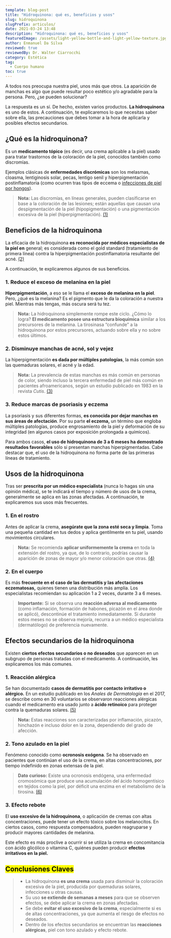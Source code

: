 ```yaml
---
template: blog-post
title: "Hidroquinona: qué es, beneficios y usos"
slug: hidroquinona
slugPrefix: articulos/
date: 2021-03-24 13:48
description: "Hidroquinona: qué es, beneficios y usos"
featuredImage: /assets/light-yellow-bottle-and-light-yellow-texture.jpg
author: Enmanuel Da Silva
reviewed: true
reviewedBy: Dr. Walter Ciarrocchi
category: Estética
tag:
  - Cuerpo humano
toc: true
---
```

<!--StartFragment-->

A todos nos preocupa nuestra piel, unos más que otros. La aparición de manchas es algo que puede resultar poco estético y/o agradable para la persona. Pero, ¿se pueden solucionar?

La respuesta es un sí. De hecho, existen varios productos. **La hidroquinona** es uno de estos. A continuación, te explicaremos lo que necesitas saber sobre ella, las precauciones que debes tomar a la hora de aplicarla y posibles efectos secundarios.

## ¿Qué es la hidroquinona?

Es un **medicamento tópico** (es decir, una crema aplicable a la piel) usado para tratar trastornos de la coloración de la piel, conocidos también como discromías.

Ejemplos clásicas de **enfermedades discrómicas** son los melasmas, cloasma, lentiginosis solar, pecas, lentigo senil y hiperpigmentación postinflamatoria (como ocurren tras tipos de eccema o [infecciones de piel por hongos](https://tuinfosalud.com/articulos/enfermedades-causadas-por-hongos)).

> **Nota:** Las discromías, en líneas generales, pueden clasificarse en base a la coloración de las lesiones; están aquellas que causan una despigmentación de la piel (hipopigmentación) o una pigmentación excesiva de la piel (hiperpigmentación). [(1)](https://accessmedicina.mhmedical.com/content.aspx?bookid=1537&sectionid=99045057)

## Beneficios de la hidroquinona

La eficacia de la hidroquinona **es reconocida por médicos especialistas de la piel en** general; es considerada como el gold standard (tratamiento de primera línea) contra la hiperpigmentación postinflamatoria resultante del acné. [(2)](https://www.medicaljournals.se/acta/content/html/10.2340/00015555-1225)

A continuación, te explicaremos algunos de sus beneficios.

### 1. Reduce el exceso de melanina en la piel

**Hiperpigmentación**, a eso se le llama el **exceso de melanina en la piel**. Pero, ¿qué es la melanina? Es el pigmento que le da la coloración a nuestra piel. Mientras más tengas, más oscura será tu tez.

> **Nota:** La hidroquinona simplemente rompe este ciclo. ¿Cómo lo logra? **El medicamento posee una estructura bioquímica** similar a los precursores de la melanina. La tirosinasa “confunde” a la hidroquinona por estos precursores, actuando sobre ella y no sobre estos últimos.

### 2. Disminuye manchas de acné, sol y vejez

La hiperpigmentación **es dada por múltiples patologías**, la más común son las quemaduras solares, el acné y la edad.

> **Nota:** La prevalencia de estas manchas es más común en personas de color, siendo incluso la tercera enfermedad de piel más común en pacientes afroamericanos, según un estudio publicado en 1983 en la revista *Cutis*. [(3)](https://pubmed.ncbi.nlm.nih.gov/6226496/)

### 3. Reduce marcas de psoriasis y eczema

La psoriasis y sus diferentes formas, **es conocida por dejar manchas en sus áreas de afectación**. Por su parte **el eczema,** un término que engloba múltiples patologías, produce engrosamiento de la piel y deformación de su integridad (en algunos casos por exposición prolongada a químicos).

Para ambos casos, **el uso de hidroquinona de 3 a 6 meses ha demostrado resultados favorables** sólo si presentan manchas hiperpigmentadas. Cabe destacar que, el uso de la hidroquinona no forma parte de las primeras líneas de tratamiento.

## Usos de la hidroquinona

Tras ser **prescrita por un médico especialista** (nunca lo hagas sin una opinión médica), se te indicará el tiempo y número de usos de la crema, generalmente se aplica en las zonas afectadas. A continuación, te explicaremos sus usos más frecuentes.

### 1. En el rostro

Antes de aplicar la crema, **asegúrate que la zona esté seca y limpia**. Toma una pequeña cantidad en tus dedos y aplica gentilmente en tu piel, usando movimientos circulares.

> **Nota:** Se recomienda **aplicar uniformemente la crema** en toda la extensión del rostro, ya que, de lo contrario, podrías causar la aparición de zonas de mayor y/o menor coloración que otras. [(4)](https://www.aocd.org/page/Hydroquinone)

### 2. En el cuerpo

Es más **frecuente en el caso de las dermatitis y las afectaciones eczematosas,** quienes tienen una distribución más amplia. Los especialistas recomiendan su aplicación 1 a 2 veces, durante 3 a 6 meses.

> **Importante:** Si se observa una **reacción adversa al medicamento** (como inflamación, formación de habones, picazón en el área donde se aplicó), descontinúe el tratamiento inmediatamente. Si durante estos meses no se observa mejoría, recurra a un médico especialista (dermatólogo) de preferencia nuevamente.

## Efectos secundarios de la hidroquinona

Existen **ciertos efectos secundarios o no deseados** que aparecen en un subgrupo de personas tratadas con el medicamento. A continuación, les explicaremos los más comunes.

### 1. Reacción alérgica

Se han documentado **casos de dermatitis por contacto irritativo o alérgico.** En un estudio publicado en los *Anales de Dermatología* en el 2017, se describe como en 30 voluntarios se observaron reacciones alérgicas cuando el medicamento era usado junto a **ácido retinoico** para proteger contra la quemaduras solares. [(5)](https://www.ncbi.nlm.nih.gov/pmc/articles/PMC5705352/)

> **Nota:** Estas reacciones son caracterizadas por inflamación, picazón, hinchazón e incluso dolor en la zona, dependiendo del grado de afección.

### 2. Tono azulado en la piel

Fenómeno conocido como **ocronosis exógena**. Se ha observado en pacientes que continúan el uso de la crema, en altas concentraciones, por tiempo indefinido en zonas extensas de la piel.

> **Dato curioso:** Existe una ocronosis endógena, una enfermedad cromosómica que produce una acumulación del ácido homogentísico en tejidos como la piel, por déficit una enzima en el metabolismo de la tirosina. [(6)](https://www.ncbi.nlm.nih.gov/pmc/articles/PMC3482806/)

### 3. Efecto rebote

El **uso excesivo de la hidroquinona**, o aplicación de cremas con altas concentraciones, puede tener un efecto tóxico sobre los melanocitos. En ciertos casos, como respuesta compensadora, pueden reagruparse y producir mayores cantidades de melanina.

Este efecto es más proclive a ocurrir si se utiliza la crema en concomitancia con ácido glicólico o vitamina C, quiénes pueden producir **efectos irritativos en la piel.**

## <mark>Conclusiones Claves</mark>

> * La hidroquinona **es una crema** usada para disminuir la coloración excesiva de la piel, producida por quemaduras solares, infecciones u otras causas.
> * Su uso **se extiende de semanas a meses** para que se observen efectos, se debe aplicar la crema en zonas afectadas.
> * Se debe **evitar el uso excesivo de la crema**, especialmente si es de altas concentraciones, ya que aumenta el riesgo de efectos no deseados.
> * Dentro de los efectos secundarios se encuentran las **reacciones alérgicas**, piel con tono azulado y efecto rebote.

<!--EndFragment-->
